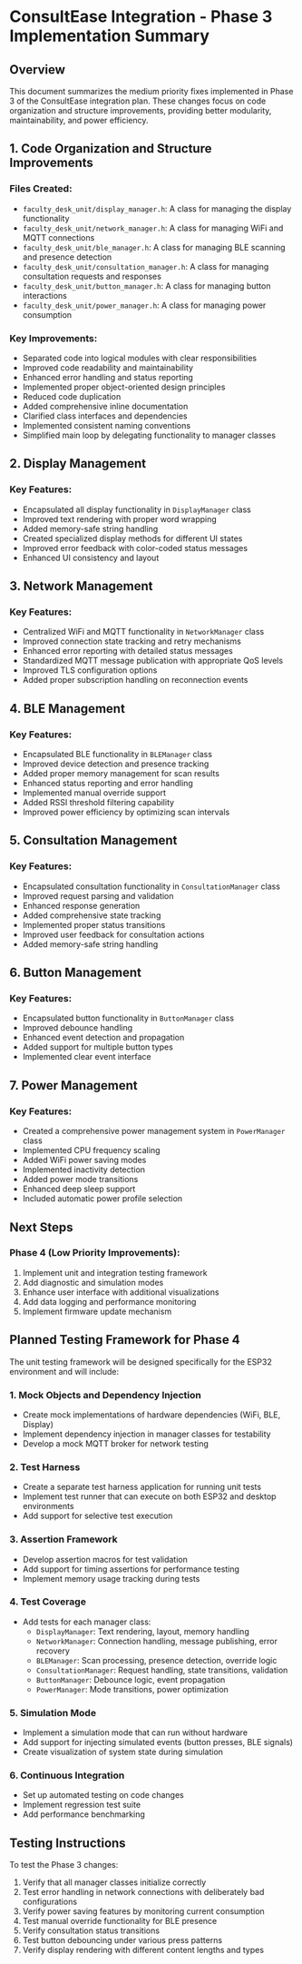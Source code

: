 # ConsultEase Integration - Phase 3 Implementation Summary

## Overview
This document summarizes the medium priority fixes implemented in Phase 3 of the ConsultEase integration plan. These changes focus on code organization and structure improvements, providing better modularity, maintainability, and power efficiency.

## 1. Code Organization and Structure Improvements

### Files Created:
- `faculty_desk_unit/display_manager.h`: A class for managing the display functionality
- `faculty_desk_unit/network_manager.h`: A class for managing WiFi and MQTT connections
- `faculty_desk_unit/ble_manager.h`: A class for managing BLE scanning and presence detection
- `faculty_desk_unit/consultation_manager.h`: A class for managing consultation requests and responses
- `faculty_desk_unit/button_manager.h`: A class for managing button interactions
- `faculty_desk_unit/power_manager.h`: A class for managing power consumption

### Key Improvements:
- Separated code into logical modules with clear responsibilities
- Improved code readability and maintainability
- Enhanced error handling and status reporting
- Implemented proper object-oriented design principles
- Reduced code duplication
- Added comprehensive inline documentation
- Clarified class interfaces and dependencies
- Implemented consistent naming conventions
- Simplified main loop by delegating functionality to manager classes

## 2. Display Management

### Key Features:
- Encapsulated all display functionality in `DisplayManager` class
- Improved text rendering with proper word wrapping
- Added memory-safe string handling
- Created specialized display methods for different UI states
- Improved error feedback with color-coded status messages
- Enhanced UI consistency and layout

## 3. Network Management

### Key Features:
- Centralized WiFi and MQTT functionality in `NetworkManager` class
- Improved connection state tracking and retry mechanisms
- Enhanced error reporting with detailed status messages
- Standardized MQTT message publication with appropriate QoS levels
- Improved TLS configuration options
- Added proper subscription handling on reconnection events

## 4. BLE Management

### Key Features:
- Encapsulated BLE functionality in `BLEManager` class
- Improved device detection and presence tracking
- Added proper memory management for scan results
- Enhanced status reporting and error handling
- Implemented manual override support
- Added RSSI threshold filtering capability
- Improved power efficiency by optimizing scan intervals

## 5. Consultation Management

### Key Features:
- Encapsulated consultation functionality in `ConsultationManager` class
- Improved request parsing and validation
- Enhanced response generation
- Added comprehensive state tracking
- Implemented proper status transitions
- Improved user feedback for consultation actions
- Added memory-safe string handling

## 6. Button Management

### Key Features:
- Encapsulated button functionality in `ButtonManager` class
- Improved debounce handling
- Enhanced event detection and propagation
- Added support for multiple button types
- Implemented clear event interface

## 7. Power Management

### Key Features:
- Created a comprehensive power management system in `PowerManager` class
- Implemented CPU frequency scaling
- Added WiFi power saving modes
- Implemented inactivity detection
- Added power mode transitions
- Enhanced deep sleep support
- Included automatic power profile selection

## Next Steps

### Phase 4 (Low Priority Improvements):
1. Implement unit and integration testing framework
2. Add diagnostic and simulation modes
3. Enhance user interface with additional visualizations
4. Add data logging and performance monitoring
5. Implement firmware update mechanism

## Planned Testing Framework for Phase 4

The unit testing framework will be designed specifically for the ESP32 environment and will include:

### 1. Mock Objects and Dependency Injection
- Create mock implementations of hardware dependencies (WiFi, BLE, Display)
- Implement dependency injection in manager classes for testability
- Develop a mock MQTT broker for network testing

### 2. Test Harness
- Create a separate test harness application for running unit tests
- Implement test runner that can execute on both ESP32 and desktop environments
- Add support for selective test execution

### 3. Assertion Framework
- Develop assertion macros for test validation
- Add support for timing assertions for performance testing
- Implement memory usage tracking during tests

### 4. Test Coverage
- Add tests for each manager class:
  - `DisplayManager`: Text rendering, layout, memory handling
  - `NetworkManager`: Connection handling, message publishing, error recovery
  - `BLEManager`: Scan processing, presence detection, override logic
  - `ConsultationManager`: Request handling, state transitions, validation
  - `ButtonManager`: Debounce logic, event propagation
  - `PowerManager`: Mode transitions, power optimization

### 5. Simulation Mode
- Implement a simulation mode that can run without hardware
- Add support for injecting simulated events (button presses, BLE signals)
- Create visualization of system state during simulation

### 6. Continuous Integration
- Set up automated testing on code changes
- Implement regression test suite
- Add performance benchmarking

## Testing Instructions
To test the Phase 3 changes:
1. Verify that all manager classes initialize correctly
2. Test error handling in network connections with deliberately bad configurations
3. Verify power saving features by monitoring current consumption
4. Test manual override functionality for BLE presence
5. Verify consultation status transitions
6. Test button debouncing under various press patterns
7. Verify display rendering with different content lengths and types 